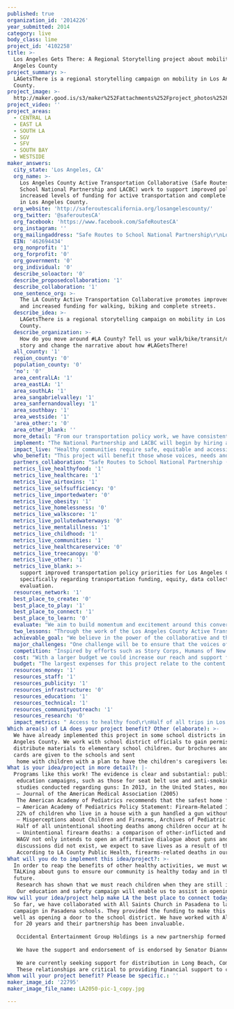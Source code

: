 ```yaml
---
published: true
organization_id: '2014226'
year_submitted: 2014
category: live
body_class: lime
project_id: '4102258'
title: >-
  Los Angeles Gets There: A Regional Storytelling project about mobility in Los
  Angeles County
project_summary: >-
  LAGetsThere is a regional storytelling campaign on mobility in Los Angeles
  County.
project_image: >-
  http://maker.good.is/s3/maker%252Fattachments%252Fproject_photos%252Fimages%252F22795%252Fdisplay%252FLA2050-pic-1_copy.jpg=c570x385
project_video: ''
project_areas:
  - CENTRAL LA
  - EAST LA
  - SOUTH LA
  - SGV
  - SFV
  - SOUTH BAY
  - WESTSIDE
maker_answers:
  city_state: 'Los Angeles, CA'
  org_name: >-
    Los Angeles County Active Transportation Collaborative (Safe Routes to
    School National Partnership and LACBC) work to support improved policies and
    increased levels of funding for active transportation and complete streets
    in Los Angeles County.
  org_website: 'http://saferoutescalifornia.org/losangelescounty/'
  org_twitter: '@saferoutesCA'
  org_facebook: 'https://www.facebook.com/SafeRoutesCA'
  org_instagram: ''
  org_mailingaddress: "Safe Routes to School National Partnership\r\nLos Angeles County office\r\n830 Traction Avenue, Suite 3A\r\nLos Angeles, CA 90013"
  EIN: '462694434'
  org_nonprofit: '1'
  org_forprofit: '0'
  org_government: '0'
  org_individual: '0'
  describe_soloactor: '0'
  describe_proposedcollaboration: '1'
  describe_collaboration: '1'
  one_sentence_org: >-
    The LA County Active Transportation Collaborative promotes improved policy
    and increased funding for walking, biking and complete streets.
  describe_idea: >-
    LAGetsThere is a regional storytelling campaign on mobility in Los Angeles
    County.
  describe_organization: >-
    How do you move around #LA County? Tell us your walk/bike/transit/drive
    story and change the narrative about how #LAGetsThere!
  all_county: '1'
  region_county: '0'
  population_county: '0'
  'no': '0'
  area_centralLA: '1'
  area_eastLA: '1'
  area_southLA: '1'
  area_sangabrielvalley: '1'
  area_sanfernandovalley: '1'
  area_southbay: '1'
  area_westside: '1'
  'area_other:': '0'
  area_other_blank: ''
  more_detail: "From our transportation policy work, we have consistently found that perspectives of trips to school, healthcare, community destinations and other everyday travel are undervalued, leading to skewed investment priorities that give local mobility solutions like walking and biking short shrift.\r\n\r\nBy elevating the voices of people moving around their communities, we aim to tell a different mobility narrative in Los Angeles County that better represents our diverse transportation needs, with particular focus on walking, biking and transit. People already live the multimodal future policy makers talk about, but their stories aren’t getting told and the investments that could make their lives better aren’t being made as a result. "
  implement: "The National Partnership and LACBC will begin by hiring a media expert to oversee the creative direction and strategy for this regional mobility storytelling effort. The media expert will work with a team, including a photographer and videographer, to travel the county collecting stories and user-generated content. This media expert will also serve as the curator for both the professionally produced and user-generated content. We aim to have 100 professionally produced stories and hundreds of user-generated content, with both online and outreach event components. The stories will capture how, why and where everyday Angelenos travel, what they would change about transportation, and what they envision for the future of transportation in 2050.\r\n\r\nThis effort believes in the power of Angelenos to shape the future of our region, in the multiplicity of how we actually move across the county. We are not, in fact, the \"car capital\" of the world when one looks at travel pattern data and numbers of car free households. The power to change this paradigm lies in using strategies inspired by ground truthing to capture stories and experiences from hundreds of voices across the Los Angeles region.\r\n\r\nCurrently, these draft questions are:\r\nWhere do you go? With whom?\r\nHow do you get around?\r\nHow do you feel when traveling in Los Angeles County?\r\nWhat’s your favorite regular trip?\r\nWhat transportation options do you imagine in 2050? How do you feel about transportation options now?\r\nIf you had a magic wand, what one change would you make to transportation in LA?"
  impact_live: "Healthy communities require safe, equitable and accessible transportation, so that residents are able to access healthcare, housing, jobs, schools and other community destinations.\r\n\r\nThe MyLA2050 report found:\r\n“The more we strengthen ties within families, between neighbors and across our diverse communities, the greater we can ensure that our regions provides a safe environment for all Angelenos,” and “We believe in the power of Angelenos to shape the future of our region.”\r\n\r\nThis regional mobility storytelling effort seeks to get at the heart of those statements by creating space for inclusive and diverse narratives about mobility/sense of place. \r\n\r\nThis project aims to highlight how people across Los Angeles County are currently traveling and support a shared vision of not only regional success for mobility, but empathy and compassion for travel needs of all users—all ages, abilities and income levels. These stories can reframe the narrative on mobility in LA by Angelenos themselves, from their own experiences and hopes. By infusing important transportation policy conversations with real experiences from people throughout the region, particularly in traditionally underserved communities like Central, South and East LA, the Gateway Cities and San Gabriel Valley, we hope to unite diverse perspectives around common themes and galvanize support for a transportation system that improves safety and independence for all.\r\n\r\nLos Angeles County invests billions of dollars annually into its transportation network, thanks to repeated voter support of local sales tax measures that generate two-thirds of our transportation funding. Metro, the county’s transportation agency, is currently considering a countywide transportation ballot measure for 2016 that will fund a specific lists of projects to be finalized by the summer of 2015. The story we tell over the coming months about mobility will directly inform the projects funded by the measure and the narrative used to sell it to voters. If we are successful with this project, billions of dollars in the next tax measure could be available for walking and bicycling. Any future measure will literally build out Los Angeles County’s 2050 transportation system, so the policy decisions made in the next year will impact the built environment for decades to come. It is imperative that the narrative about this measure be inclusive of diverse community needs and accurately reflect the mobility solutions Angelenos desire. "
  who_benefit: "This project will benefit those whose voices, needs and experiences who are not being reflected in current mobility policy and investment decisions for Los Angeles County. These voices are students, seniors, lower income workers, pedestrians and bicyclists--people who have important places to go, but may not happen to be commuting to work.\r\n\r\nOver the past two years, the National Partnership and LACBC have been supporting the Los Angeles Active Transportation Collaborative as a way to engage stakeholders in Los Angeles County to discuss the current policy and finance landscape for active transportation in the region. From public agency staff, elected officials, school districts, community-based organizations and other partners, we have consistently heard that the current lack of supportive policy, local revenue and a regional planning and finance strategy are all barriers to greater investment in walking and bicycling, despite overwhelming need and interest in our communities. Most recently, in the summer of 2014, the Los Angeles County Active Transportation Collaborative engaged over 60 partners across the County to encourage Metro to support the development of a clear investment strategy to guide county transportation policy and investments aimed at creating a multimodal system that serves all users of our transportation system.\r\n\r\nMany transportation conversations in the Los Angeles Region currently lack measurable goals for transportation and health in Los Angeles County and therefore do not provide an understanding of how alternative investment strategies could yield different outcomes related to mode shift, increased transit ridership, land use patterns or public health. This project would directly support addressing that gap by providing a professional campaign rooted in county transportation data trends for all trips and community and individual mobility stories of needs and aspirations. Ultimately all our policy work needs to be founded on real people with real transportation needs. Our region’s transportation policy has largely lost touch with this reality.\r\n\r\nWith so much attention on efforts to repair city sidewalks, revitalize the Los Angeles River, expand CicLAvia, connect neighborhoods to transit and provide students with safe routes to school, this storytelling effort can weave these individual visions into a broader narrative, leading to smarter investments that improve mobility for people of all ages and abilities."
  partners_collaboration: "Safe Routes to School National Partnership (confirmed)\r\nLos Angeles County Bicycle Coalition (confirmed)\r\nHubLA (confirmed)\r\nMulticultural Communities for Mobility (confirmed)\r\nTeam Friday (confirmed) \r\nAdvancement Project (confirmed)\r\nLearn Do Share LA (confirmed)\r\nAnd if successful in this funding opportunity, we intend to open this up to more partners \r\n\r\nThree factors:\r\nEach partner reaches different target audiences--together we touch a diverse cross-section of Los Angeles County to ensure that everyone has a chance for their story to be told.\r\n\r\nThis project and resulting partnerships will live on beyond this grant--partners agree to share content and contacts and have the newly created story library be open source for all to use.\r\n\r\nThe overall tone of effort is inclusive, intentional and incisive--high-quality artistic content will unite transportation conversations with user experiences from across LA County, particularly underserved communities and populations."
  metrics_live_healthyfood: '1'
  metrics_live_healthcare: '1'
  metrics_live_airtoxins: '1'
  metrics_live_selfsufficiency: '0'
  metrics_live_importedwater: '0'
  metrics_live_obesity: '1'
  metrics_live_homelessness: '0'
  metrics_live_walkscore: '1'
  metrics_live_pollutedwaterways: '0'
  metrics_live_mentalillness: '1'
  metrics_live_childhood: '1'
  metrics_live_communities: '1'
  metrics_live_healthcareservice: '0'
  metrics_live_treecanopy: '0'
  metrics_live_other: '1'
  metrics_live_blank: >-
    support improved transportation policy priorities for Los Angeles County
    specifically regarding transportation funding, equity, data collection and
    evaluation.
  resources_network: '1'
  best_place_to_create: '0'
  best_place_to_play: '1'
  best_place_to_connect: '1'
  best_place_to_learn: '0'
  evaluate: "We aim to build momentum and excitement around this conversation to sustain this project after initial LA2050 seed funding. We will measure our success after one year by the following metrics:\r\nNumber of stories and images curated: minimum 100 professionally produced (2 -3 every week over 10 months), and minimum 150 user-generated \r\nStories reflect the racial/ethnic, age, geographic, and income level of the Los Angeles County region: all significant populations recorded by Census are represented\r\nStories reflect inclusive tone of all travel modes, creating shared understanding of needs of walking, bicycling, transit and driving in the region: all modes are represented, with walking, bicycling and transit disproportionately featured\r\nCoverage in mainstream media outlets, and impact beyond traditional transportation efforts and groups: coverage in at least 5 mainstream outlets across different media\r\nPresentation of key stories and findings of this effort to LA Metro Policy Makers and key regional decision makers and thought leaders."
  two_lessons: "Through the work of the Los Angeles County Active Transportation Collaborative, we have learned that how people are currently traveling in the County is not reflected in the current regional narrative that informs transportation policy and investment decisions.\r\n \r\nIn Los Angeles County, the popular narrative says that everyone drives all the time, and transportation policy has largely reflected this social understanding. However, active transportation modes are a significant form of mobility, calling into question the truth of the dominant narrative.\r\n\r\n19 percent of all trips made in Los Angeles County are completed on foot or by bicycle (2009 National Household Travel Survey: 17.6 percent walking and 1.4 percent bicycling);\r\n34 percent of Los Angeles County students walk and bicycle to school (2009 National Household Travel Survey); and\r\n39 percent of Los Angeles County roadway fatalities are people walking and bicycling (SWITRS 2010);\r\n91 percent of Metro customers access transit on foot or by bike (First/Last Mile Strategic Plan 2014 p.8);\r\nOne percent of Metro’s funding is dedicated to pedestrian and bicycling projects (Metro’s 2009 Long Range Transportation Plan p.15)\r\n\r\nThrough our policy work, we have also learned that the stories we tell about how we move have an impact on political leaders. In 2008, Measure R was the story of how a gridlocked Los Angeles is building its way out of traffic congestion through massive transit and highway projects. We learned that Measure R’s focus on major projects squeezed out walking and biking, which were not considered priorities at the time. We believe that 2016 could be the year of neighborhood mobility, where people are connected to the Measure R transit system with safe routes to transit, jobs, school and community destinations. Our approach is grounded in both these lessons: that we need a new mobility story in Los Angeles County and that walking and biking can’t afford to be left out of the next measure if we are going to build a truly multimodal transportation system that serves Los Angeles County in 2050."
  achievable_goal: "We believe in the power of the collaborative and the diverse range of skillsets represented by the collected partners we are already working with and anticipated new partners if awarded.  The members of the Collaborative already have a history of working together and thus can quickly swing into action. In the conversations generated from the launch of this initiative we have a blueprint for a plan of action:\r\n\r\nFirst two months generate a scope of work plus a more detailed timeline and hire the media expert and creative team\r\nSix months to execute the story gathering (online and in person outreach)\r\nFour months and beyond to populate the website and Social Media, and participate in public events and in person outreach \r\n\r\nWe already have a hashtag! #LAGetsThere\r\n\r\nUsing the Collaborative and partners to do the outreach to find the storytellers we are confident we will reach the 60% user-generated goal. Additionally, with the participation of the HubLA community we sure that the storytelling will be well-crafted, compelling and impactful."
  major_challenges: "One challenge will be to ensure that the voices of seniors are included in our stories.  Our current list of engaged partners do not target seniors in particular, and the social media aspect of the campaign may also make it more challenging to engage seniors. This is a great opportunity to look to LA2050’s extensive list of all the community based organizations and other key partners in the LA Region to help us identify suitable partners to help us get those very important voices represented in our story.\r\n\r\nAnother challenge is also with reliance on social media when it comes to the 60% user-generated content. Hashtags and smartphone photographs are a limitation for some. Through curation, we will need to carefully balance maintaining the look and feel of the project while including diverse participants to ensure that the best possible stories are told. \r\n\r\nLos Angeles County is the most diverse metropolitan area in the world and we want to make sure we can get representation from as many voices as possible. We could easily spend the whole budget on translation/interpretation alone, so again, we will need to rely on our participating partners to help us get the word out and the people and their stories in."
  competition: "Inspired by efforts such as Story Corps, Humans of New York, and artist Candy Chang, this kind of storytelling is not new. In the Los Angeles region we have artists/journalists like Gary “Take My Picture” Leonard, Los Angeles Times writer Esmeralda Bermudez, Alissa Walker, KCET and DJ Waldie, Streetsblog Los Angeles, especially SBLA journalist Sahra Sulaiman and more who cover the human experience of transportation and the public spaces of the region. \r\n\r\nWhat makes our project unique is the specific focus on all mobility needs, on all of Los Angeles County (a vast geography with 88 cities and a population of 10 million!) and the diversity of our confirmed partners and potential for new invited partners if awarded. Plus, we seek to unite those voices under one hashtag and campaign theme. \r\n\r\nAnother aspect that makes our project unique is that we are building in a two month project development effort which we intend to conduct in open, participatory fashion. The Los Angeles County Active Transportation Collaborative email list has hundreds of regional partners who will be informed and invited to participate in project strategy and development and work group meetings at our office space at HubLA.\r\n\r\nThis idea was conceived in a series of informal work groups with partners at the HubLA space and has already been shared via with our LA County email list and social media partners.  Due to time constraints between the request for proposals and submission deadline, we were limited in outreach to key partners we would like to include in this endeavor. \r\n\r\nThe spirit of the Los Angeles County Active Transportation Collaborative has been one of transparency and intentional inclusion and we aim to continue that spirit throughout this project."
  cost: "With a larger budget we could increase our reach and support for partner organizations and artistic talent, i.e. this budget could significantly increase Project Managers staff time, stipends for partners, content production and curation, as well as media outreach. We estimate with this increase it could double to $200,000. \r\n\r\nAs this project is intended to complement the efforts of the Los Angeles County Active Transportation Collaborative and hundreds of existing Los Angeles County partners, this is work that is ongoing. Our regional story telling campaign on mobility, is an outgrowth of our policy work, therefore we do expect to continue contributing policy staff time to guide the curation. \r\n\r\nOver the past year in various Collaborative meetings we have received feedback that our work is strong on data and policy but would benefit from more personal stories of Angelenos and their experiences, hopes and visions for mobility in the region."
  budget: "The largest expenses for this project relate to the content production and curation, the website and the media outreach.  We also will incur staffing costs at the National Partnership and the LACBC to manage and oversee the project and ensure that it generates the results needed to ultimately impact transportation policy and infrastructure in the County.  We envision expenditures as follows:\r\n\r\n National Partnership Staffing:  $15,500.  This covers 15% of the Southern California Policy Director’s salary and benefits to serve as project manager.  In addition to managing the project, the Policy Director will also provide policy expertise and strategic direction for the project.  The staffing funds also support 5% of the Communication Manager’s salary and benefits to provide strategic advice on the media campaign plan and implementation and selection of the media expert.\r\nLACBC staffing: $5,000.  This covers 7% of the Policy and Planning Director’s time to assist with project management and coordination with the Collaborative partners.\r\nIncidental Expenses:  $2,250.  This includes miscellaneous project expenses such as telephone, photocopies, office supplies, mileage or transit fare for travel of project staff within the county.\r\nWeb development:  $10,000.  This will cover the costs of hosting and creating the project website, including development of the architecture, hosting fees for the video- and graphic-intensive site, and web design.\r\nContent Production and Curation: $52,250.  This includes a media expert/creative lead to serve as the primary oversight on the collection, production and curation of all the stories and related content and oversight of the media team.  The team will include a writer, editor, photographer and videographer to capture and produce the stories. Also included is any graphic design or production for video and print stories.  Finally, also included is any stipends needed for field partners to help support costs involved in identifying and recruiting prospects for the stories.\r\nMedia Outreach: $15,000. This will also us to engage a media outreach expert to help with the social and mainstream media strategy, plus any costs for events to publicize the campaign (such as meeting rental fees, incidental food/beverage, printing, incentives)."
  resources_money: '1'
  resources_staff: '1'
  resources_publicity: '1'
  resources_infrastructure: '0'
  resources_education: '1'
  resources_technical: '1'
  resources_communityoutreach: '1'
  resources_research: '0'
  impact_metrics: " Access to healthy food\r\nHalf of all trips in Los Angeles County are less than three miles. These are trips around the neighborhood to meet daily needs, including access to supermarkets, farmers markets and other food sources. For those without a car, biking can provide critical access to supermarkets that may be too far to walk, but are a reasonable bike ride.\r\n Healthcare access\r\nSafe and comfortable first and last-mile access to transit via walking and biking increases access to regional health centers, while safe walking and biking facilities provide direct access to community clinics.\r\n Exposure to air toxins\r\nReplacing the half of all trips that are less than three miles with walking and biking have disproportionate benefits for air quality.\r\n Obesity rates\r\nRecent studies have shown that declining rates of physical activity are a primary cause of the current obesity epidemic. This is strongly correlated with declining rates of walking and biking, particularly among students. Creating safe neighborhoods for walking and biking is one of the most important public health interventions to reduce obesity.\r\n Walk/bike/transit score\r\nAccess scores measure proximity to goods and services via walking, biking and transit. Essential to providing this access is actually providing safe pedestrian and bike routes so that people are able to take advantage of local businesses. As communities embrace active transportation, land use and transportation begin to reinforce each other to create more livable communities.\r\n Rates of mental illness\r\nWalking and biking are important outlets to relieve stress, particularly in neighborhoods that may lack facilities like parks and open space. Safe and comfortable pedestrian and bike routes are essential for making neighborhood mobility low-stress.\r\n Prevalence of adverse childhood experience (Dream Metric)\r\nChildren today have a well-documented reduction in their freedom to explore their neighborhood. Safe routes and safe passages together increase parent comfort to restore childhood mobility.\r\n Percentage of LA communities that are resilient (Dream Metric)\r\nAfter major disasters, the transportation system is often the first to fail (NY subways in Hurricane Sandy, LA freeways after Northridge earthquake). People increase reliance on walking and biking as other transportation options become unavailable, and in New York rates of biking sustained an increase once people discovered just how practical it is."
Which area(s) of LA does your project benefit? Other (elaborate): >-
  We have already implemented this project in some school districts in Los
  Angeles County. We work with school district officials to gain permission to
  distribute materials to elementary school children. Our brochures and reply
  cards are given to the schools and sent
   home with children with a plan to have the children's caregivers learn about gun safety and how to TALK about it. We are putting together a coalition of funders to support the project in specific school districts. We have approval of Long Beach Unified, LAUSD and backing of the City of Los Angeles in addition to lawmakers and law enforcement. We just need the financial backing to get the lifesaving materials in place.
What is your idea/project in more detail?: |-
  Programs like this work! The evidence is clear and substantial: public
   education campaigns, such as those for seat belt use and anti-smoking, resulted in significant behavioral change. We believe that The Talk Project will produce the same life-saving results! Here are some interesting facts we include in our TALK brochure from a few
   studies conducted regarding guns: In 2013, in the United States, more than 5 children a month under the age of 12 – more than 1 a week – were killed at a family member’s home or at a friend’s home by guns that were improperly stored and secured. Research shows that storing guns locked and unloaded reduces the risk of both injuries and suicide by about 70%.
   – Journal of the American Medical Association (2005)
   The American Academy of Pediatrics recommends that the safest home for a family is a home without guns. If there is a gun in the home, the gun should be stored unloaded and locked, with ammunition stored separately.
   – American Academy of Pediatrics Policy Statement: Firearm-Related Injuries in the Pediatric Population (October 2012)
   22% of children who live in a house with a gun handled a gun without their parents’ knowledge.
   – Misperceptions about Children and Firearms, Archives of Pediatric Adolescent Medicine (2006)
   Half of all unintentional shooting deaths among children occur at home, and almost half occur in the home of a friend or relative.
   – Unintentional firearm deaths: a comparison of other-inflicted and self-inflicted shootings. Accident Analysis and Prevention (2010).
   WAGV not only intends to open an affirmative dialogue about guns and gun safety where proactive and preventative
   discussions did not exist, we expect to save lives as a result of this campaign.
   According to LA County Public Health, firearms-related deaths in our county are higher than the national average.
What will you do to implement this idea/project?: >-
  In order to reap the benefits of other healthy activities, we must work on
  TALKing about guns to ensure our community is healthy today and in the
  future. 
   Research has shown that we must reach children when they are still in elementary school to be able to make change happen.
   Our education and safety campaign will enable us to assist in opening a dialogue about guns where one does not exist. Our specific audience will be caregivers of young children to help them learn about protecting the children in their care.
How will your idea/project help make LA the best place to connect today? In LA2050?: >-
  So far, we have collaborated with All Saints Church in Pasadena to launch our
  campaign in Pasadena schools. They provided the funding to make this happen as
  well as opening a door to the school district. We have worked with All Saints
  for 20 years and their partnership has been invaluable. 
   
   Occidental Entertainment Group Holdings is a new partnership formed in 2014. They have provided financial support to distribute materials in school districts in Santa Monica, Malibu and Las Virgenes. They will continue to support WAGV's efforts by introducing us to new potential funders and to reach additional school districts.
   
   We have the support and endorsement of is endorsed by Senator Dianne Feinstein; LA Chief of Police Beck; LA City Councilmembers Krekorian and Koretz; LA City Attorney Feuer; LA County Sheriff Baca, Burbank Chief of Police LaChasse; Dr. Walsh, Director of Public Health for the City of Pasadena; John Torres, former Deputy Assistant Director for the ATF; and Jack Scott, educator and former California legislator.
   
   We are currently seeking support for distribution in Long Beach, Compton, Inglewood, LAUSD, Burbank, and Glendale.
   These relationships are critical to providing financial support to create the materials and to distribute them; each collaborator uses their unique relationships to leverage connections with appropriate personnel in positions of decision-making; and each collaboration validates the need for the TALK Project.
Whom will your project benefit? Please be specific.: ''
maker_image_id: '22795'
maker_image_file_name: LA2050-pic-1_copy.jpg

---
```

